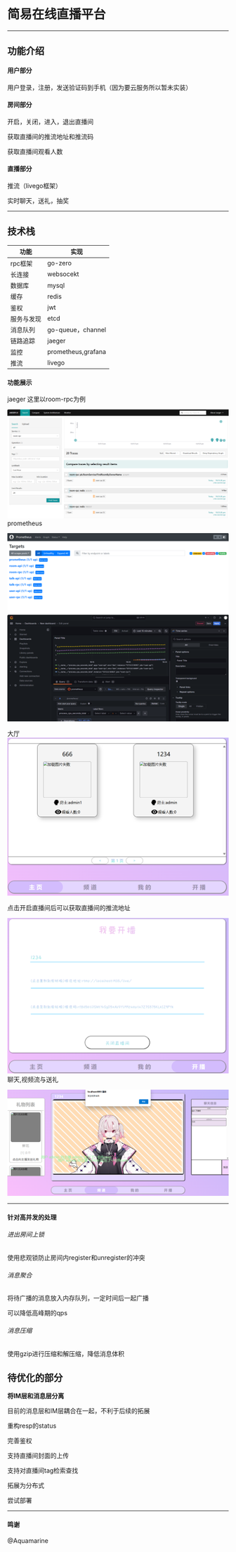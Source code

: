 # 简易在线直播平台

---

## 功能介绍

#### 用户部分

用户登录，注册，发送验证码到手机（因为要云服务所以暂未实装）

#### 房间部分

开启，关闭，进入，退出直播间

获取直播间的推流地址和推流码

获取直播间观看人数

#### 直播部分

推流（livego框架）

实时聊天，送礼，抽奖

---

## 技术栈

| 功能    | 实现                 |
| ----- | ------------------ |
| rpc框架 | go-zero            |
| 长连接   | websocekt          |
| 数据库   | mysql              |
| 缓存    | redis              |
| 鉴权    | jwt                |
| 服务与发现 | etcd               |
| 消息队列  | go-queue，channel   |
| 链路追踪  | jaeger             |
| 监控    | prometheus,grafana |
| 推流    | livego             |

#### 功能展示
jaeger
这里以room-rpc为例

![image](images/1.png)
prometheus

![image](images/2.png)
![image](images/3.png)

大厅
![image](images/6.png)

点击开启直播间后可以获取直播间的推流地址

![image](images/4.png)
聊天,视频流与送礼

![image](images/5.png)

---
#### 针对高并发的处理

###### 进出房间上锁

使用悲观锁防止房间内register和unregister的冲突

###### 消息聚合

将待广播的消息放入内存队列，一定时间后一起广播

可以降低高峰期的qps

###### 消息压缩

使用gzip进行压缩和解压缩，降低消息体积





## 待优化的部分

**将IM层和消息层分离**

目前的消息层和IM层耦合在一起，不利于后续的拓展

重构resp的status

完善鉴权

支持直播间封面的上传

支持对直播间tag检索查找

拓展为分布式

尝试部署

---
#### 鸣谢
@Aquamarine

